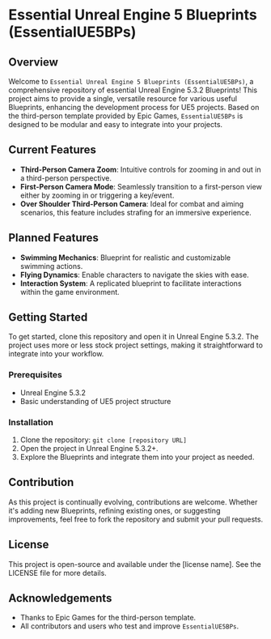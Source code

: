 # Essential Unreal Engine 5 Blueprints (EssentialUE5BPs)

## Overview
Welcome to `Essential Unreal Engine 5 Blueprints (EssentialUE5BPs)`, a comprehensive repository of essential Unreal Engine 5.3.2 Blueprints! This project aims to provide a single, versatile resource for various useful Blueprints, enhancing the development process for UE5 projects. Based on the third-person template provided by Epic Games, `EssentialUE5BPs` is designed to be modular and easy to integrate into your projects.

## Current Features
- **Third-Person Camera Zoom**: Intuitive controls for zooming in and out in a third-person perspective.
- **First-Person Camera Mode**: Seamlessly transition to a first-person view either by zooming in or triggering a key/event.
- **Over Shoulder Third-Person Camera**: Ideal for combat and aiming scenarios, this feature includes strafing for an immersive experience.

## Planned Features
- **Swimming Mechanics**: Blueprint for realistic and customizable swimming actions.
- **Flying Dynamics**: Enable characters to navigate the skies with ease.
- **Interaction System**: A replicated blueprint to facilitate interactions within the game environment.

## Getting Started
To get started, clone this repository and open it in Unreal Engine 5.3.2. The project uses more or less stock project settings, making it straightforward to integrate into your workflow. 

### Prerequisites
- Unreal Engine 5.3.2
- Basic understanding of UE5 project structure

### Installation
1. Clone the repository: `git clone [repository URL]`
2. Open the project in Unreal Engine 5.3.2+.
3. Explore the Blueprints and integrate them into your project as needed.

## Contribution
As this project is continually evolving, contributions are welcome. Whether it's adding new Blueprints, refining existing ones, or suggesting improvements, feel free to fork the repository and submit your pull requests.

## License
This project is open-source and available under the [license name]. See the LICENSE file for more details.

## Acknowledgements
- Thanks to Epic Games for the third-person template.
- All contributors and users who test and improve `EssentialUE5BPs`.